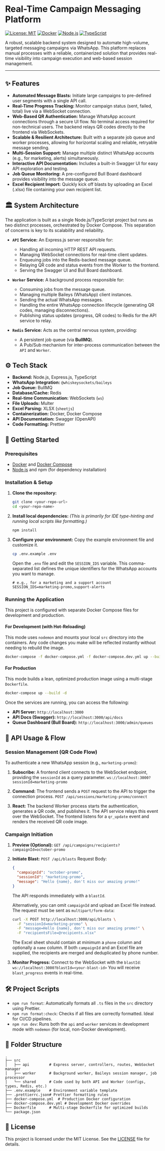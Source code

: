 # Real-Time Campaign Messaging Platform

[![License: MIT](https://img.shields.io/badge/License-MIT-yellow.svg)](https://opensource.org/licenses/MIT)
[![Docker](https://img.shields.io/badge/docker-%230db7ed.svg?style=for-the-badge&logo=docker&logoColor=white)](https://www.docker.com/)
[![Node.js](https://img.shields.io/badge/node.js-6DA55F?style=for-the-badge&logo=node.js&logoColor=white)](https://nodejs.org/)
[![TypeScript](https://img.shields.io/badge/typescript-%23007ACC.svg?style=for-the-badge&logo=typescript&logoColor=white)](https://www.typescriptlang.org/)

A robust, scalable backend system designed to automate high-volume, targeted messaging campaigns via WhatsApp. This platform replaces manual processes with a reliable, containerized solution that provides real-time visibility into campaign execution and web-based session management.

---

## ✨ Features

-   **Automated Message Blasts:** Initiate large campaigns to pre-defined user segments with a single API call.
-   **Real-Time Progress Tracking:** Monitor campaign status (sent, failed, total) live via a WebSocket connection.
-   **Web-Based QR Authentication:** Manage WhatsApp account connections through a secure UI flow. No terminal access required for non-technical users. The backend relays QR codes directly to the frontend via WebSockets.
-   **Scalable & Resilient Architecture:** Built with a separate job queue and worker processes, allowing for horizontal scaling and reliable, retryable message sending.
-   **Multi-Session Support:** Manage multiple distinct WhatsApp accounts (e.g., for marketing, alerts) simultaneously.
-   **Interactive API Documentation:** Includes a built-in Swagger UI for easy API exploration and testing.
-   **Job Queue Monitoring:** A pre-configured Bull Board dashboard provides visibility into the message queue.
-   **Excel Recipient Import:** Quickly kick off blasts by uploading an Excel (.xlsx) file containing your own recipient list.

## 🏛️ System Architecture

The application is built as a single Node.js/TypeScript project but runs as two distinct processes, orchestrated by Docker Compose. This separation of concerns is key to its scalability and reliability.

-   **`API` Service:** An Express.js server responsible for:
    -   Handling all incoming HTTP REST API requests.
    -   Managing WebSocket connections for real-time client updates.
    -   Enqueuing jobs into the Redis-backed message queue.
    -   Relaying QR code and status events from the Worker to the frontend.
    -   Serving the Swagger UI and Bull Board dashboard.

-   **`Worker` Service:** A background process responsible for:
    -   Consuming jobs from the message queue.
    -   Managing multiple Baileys (WhatsApp) client instances.
    -   Sending the actual WhatsApp messages.
    -   Handling the entire WhatsApp connection lifecycle (generating QR codes, managing disconnections).
    -   Publishing status updates (progress, QR codes) to Redis for the API service to relay.

-   **`Redis` Service:** Acts as the central nervous system, providing:
    -   A persistent job queue (via **BullMQ**).
    -   A Pub/Sub mechanism for inter-process communication between the `API` and `Worker`.

## ⚙️ Tech Stack

-   **Backend:** Node.js, Express.js, TypeScript
-   **WhatsApp Integration:** `@whiskeysockets/baileys`
-   **Job Queue:** BullMQ
-   **Database/Cache:** Redis
-   **Real-time Communication:** WebSockets (`ws`)
-   **File Uploads:** Multer
-   **Excel Parsing:** XLSX (`sheetjs`)
-   **Containerization:** Docker, Docker Compose
-   **API Documentation:** Swagger (OpenAPI)
-   **Code Formatting:** Prettier

## 🚀 Getting Started

### Prerequisites

-   [Docker](https://www.docker.com/get-started/) and [Docker Compose](https://docs.docker.com/compose/install/)
-   [Node.js](https://nodejs.org/) and npm (for dependency installation)

### Installation & Setup

1.  **Clone the repository:**
    ```bash
    git clone <your-repo-url>
    cd <your-repo-name>
    ```

2.  **Install local dependencies:**
    *(This is primarily for IDE type-hinting and running local scripts like formatting.)*
    ```bash
    npm install
    ```

3.  **Configure your environment:**
    Copy the example environment file and customize it.
    ```bash
    cp .env.example .env
    ```
    Open the `.env` file and edit the `SESSION_IDS` variable. This comma-separated list defines the unique identifiers for the WhatsApp accounts you want to manage.
    ```env
    # e.g., for a marketing and a support account
    SESSION_IDS=marketing-promo,support-alerts
    ```

### Running the Application

This project is configured with separate Docker Compose files for development and production.

#### For Development (with Hot-Reloading)

This mode uses `nodemon` and mounts your local `src` directory into the containers. Any code changes you make will be reflected instantly without needing to rebuild the image.

```bash
docker-compose -f docker-compose.yml -f docker-compose.dev.yml up --build
```

#### For Production

This mode builds a lean, optimized production image using a multi-stage `Dockerfile`.

```bash
docker-compose up --build -d
```

Once the services are running, you can access the following:
-   **API Server:** `http://localhost:3000`
-   **API Docs (Swagger):** `http://localhost:3000/api/docs`
-   **Queue Dashboard (Bull Board):** `http://localhost:3000/admin/queues`

## 📖 API Usage & Flow

### Session Management (QR Code Flow)

To authenticate a new WhatsApp session (e.g., `marketing-promo`):

1.  **Subscribe:** A frontend client connects to the WebSocket endpoint, providing the `sessionId` as a query parameter.
    `ws://localhost:3000?sessionId=marketing-promo`

2.  **Command:** The frontend sends a `POST` request to the API to trigger the connection process.
    `POST /api/sessions/marketing-promo/connect`

3.  **React:** The backend Worker process starts the authentication, generates a QR code, and publishes it. The API service relays this event over the WebSocket. The frontend listens for a `qr_update` event and renders the received QR code image.

### Campaign Initiation

1.  **Preview (Optional):**
    `GET /api/campaigns/recipients?campaignId=october-promo`

2.  **Initiate Blast:**
    `POST /api/blasts`
    Request Body:
    ```json
    {
      "campaignId": "october-promo",
      "sessionId": "marketing-promo",
      "message": "Hello {name}, don't miss our amazing promo!"
    }
    ```
    The API responds immediately with a `blastId`.

    Alternatively, you can omit `campaignId` and upload an Excel file instead. The request must be sent as `multipart/form-data`:

    ```bash
    curl -X POST http://localhost:3000/api/blasts \
      -F "sessionId=marketing-promo" \
      -F "message=Hello {name}, don't miss our amazing promo!" \
      -F "recipientsFile=@recipients.xlsx"
    ```

    The Excel sheet should contain at minimum a `phone` column and optionally a `name` column. If both `campaignId` and an Excel file are supplied, the recipients are merged and deduplicated by phone number.

3.  **Monitor Progress:**
    Connect to the WebSocket with the `blastId`:
    `ws://localhost:3000?blastId=<your-blast-id>`
    You will receive `blast_progress` events in real-time.

## 🛠️ Project Scripts

-   `npm run format`: Automatically formats all `.ts` files in the `src` directory using Prettier.
-   `npm run format:check`: Checks if all files are correctly formatted. Ideal for CI/CD pipelines.
-   `npm run dev`: Runs both the `api` and `worker` services in development mode with `nodemon` (for local, non-Docker development).

## 📁 Folder Structure

```
.
├── src
│   ├── api         # Express server, controllers, routes, WebSocket manager
│   ├── worker      # Background worker, Baileys session manager, job processor
│   └── shared      # Code used by both API and Worker (configs, types, Redis, etc.)
├── .env.example    # Environment variable template
├── .prettierrc.json# Prettier formatting rules
├── docker-compose.yml  # Production Docker configuration
├── docker-compose.dev.yml # Development Docker overrides
├── Dockerfile      # Multi-stage Dockerfile for optimized builds
└── package.json
```

## 📜 License

This project is licensed under the MIT License. See the [LICENSE](LICENSE) file for details.

